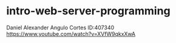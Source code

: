 # intro-web-server-programming

Daniel Alexander Angulo Cortes
ID:407340
https://www.youtube.com/watch?v=XVfW9qkxXwA

